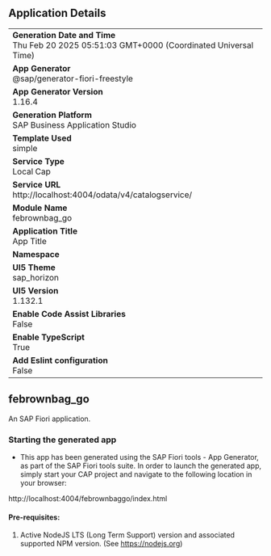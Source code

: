 ## Application Details
|               |
| ------------- |
|**Generation Date and Time**<br>Thu Feb 20 2025 05:51:03 GMT+0000 (Coordinated Universal Time)|
|**App Generator**<br>@sap/generator-fiori-freestyle|
|**App Generator Version**<br>1.16.4|
|**Generation Platform**<br>SAP Business Application Studio|
|**Template Used**<br>simple|
|**Service Type**<br>Local Cap|
|**Service URL**<br>http://localhost:4004/odata/v4/catalogservice/|
|**Module Name**<br>febrownbag_go|
|**Application Title**<br>App Title|
|**Namespace**<br>|
|**UI5 Theme**<br>sap_horizon|
|**UI5 Version**<br>1.132.1|
|**Enable Code Assist Libraries**<br>False|
|**Enable TypeScript**<br>True|
|**Add Eslint configuration**<br>False|

## febrownbag_go

An SAP Fiori application.

### Starting the generated app

-   This app has been generated using the SAP Fiori tools - App Generator, as part of the SAP Fiori tools suite.  In order to launch the generated app, simply start your CAP project and navigate to the following location in your browser:

http://localhost:4004/febrownbaggo/index.html

#### Pre-requisites:

1. Active NodeJS LTS (Long Term Support) version and associated supported NPM version.  (See https://nodejs.org)


